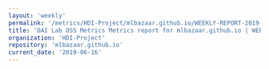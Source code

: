 ```yaml
---
layout: 'weekly'
permalink: '/metrics/HDI-Project/mlbazaar.github.io/WEEKLY-REPORT-2019-06-16'
title: 'DAI Lab OSS Metrics Metrics report for mlbazaar.github.io | WEEKLY-REPORT-2019-06-16'
organization: 'HDI-Project'
repository: 'mlbazaar.github.io'
current_date: '2019-06-16'
---
```

